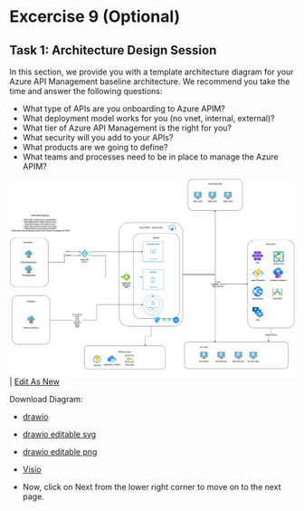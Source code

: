 # Excercise 9 (Optional)

## Task 1: Architecture Design Session

In this section, we provide you with a template architecture diagram for your Azure API Management baseline architecture. We recommend you take the time and answer the following questions:

- What type of APIs are you onboarding to Azure APIM?   
- What deployment model works for you (no vnet, internal, external)?  
- What tier of Azure API Management is the right for you?  
- What security will you add to your APIs? 
- What products are we going to define? 
- What teams and processes need to be in place to manage the Azure APIM?

![](../../assets/images/apim-architecture-design-session-v2.png)
| <a href="https://app.diagrams.net/#Uhttps%3A%2F%2Fraw.githubusercontent.com%2FAzure%2Fapim-lab%2Fmain%2Fassets%2Fdiagrams%2FapimADSv2.drawio" target="_blank">Edit As New</a> 

Download Diagram:
- [drawio](../../assets/diagrams/apimADSv2.drawio)
- [drawio editable svg](../../assets/diagrams/apimADSv2.svg)
- [drawio editable png](../../assets/diagrams/apimADSv2.png)
- [Visio](../../assets/diagrams/apimADSv2.vsdx)

- Now, click on Next from the lower right corner to move on to the next page.
